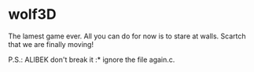 # wolf3D
The lamest game ever. All you can do for now is to stare at walls. Scartch that we are finally moving!

P.S.: ALIBEK don't break it :* ignore the file again.c. 
